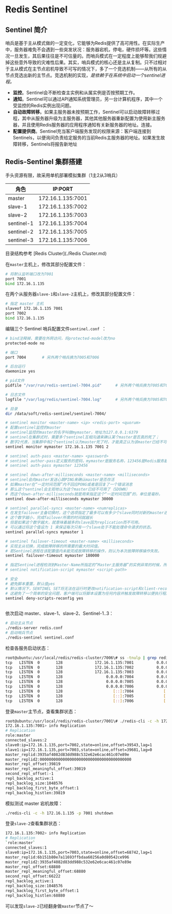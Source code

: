 # Redis Sentinel

## Sentinel 简介

哨兵是基于主从模式做的一定变化，它能够为Redis提供了高可用性。在实际生产中，服务器难免不会遇到一些突发状况：服务器宕机，停电，硬件损坏等。这些情况一旦发生，其后果往往是不可估量的。而哨兵模式在一定程度上能够帮我们规避掉这些意外导致的灾难性后果。其实，哨兵模式的核心还是主从复制。只不过相对于主从模式在主节点宕机导致不可写的情况下，多了一个竞选机制——从所有的从节点竞选出新的主节点。竞选机制的实现，*是依赖于在系统中启动一个sentinel进程。*

- **监控**。Sentinel会不断检查主实例和从属实例是否按预期工作。
- **通知**。Sentinel可以通过API通知系统管理员，另一台计算机程序，其中一个受监控的Redis实例出现问题。
- **自动故障转移**。如果主服务器未按预期工作，Sentinel可以启动故障转移过程，其中从服务器升级为主服务器，其他其他服务器重新配置为使用新主服务器，并且使用Redis服务器的应用程序通知有关新服务器的地址。连接。
- **配置提供商**。Sentinel充当客户端服务发现的权限来源：客户端连接到Sentinels，以便询问负责给定服务的当前Redis主服务器的地址。如果发生故障转移，Sentinels将报告新地址

## Redis-Sentinel 集群搭建

手头资源有限，故采用单机部署模拟集群（1主2从3哨兵）

| 角色       | IP:PORT           |
| ---------- | ----------------- |
| master     | 172.16.1.135:7001 |
| slave-1    | 172.16.1.135:7002 |
| slave-2    | 172.16.1.135:7003 |
| sentinel-1 | 172.16.1.135:7004 |
| sentinel-2 | 172.16.1.135:7005 |
| sentinel-3 | 172.16.1.135:7006 |

目录结构参考 [Redis Cluster](./Redis Cluster.md)

在`master`主机上，修改其部分配置文件：

```bash
# 将默认监听端口改为7001
port 7001
bind 172.16.1.135
```

在两个从服务器`slave-1`和`slave-2`主机上，修改其部分配置文件：

```bash
# 指定 master 主机
slaveof 172.16.1.135 7001
port 7002
bind 172.16.1.135
```

编辑三个 Sentinel 哨兵配置文件`sentinel.conf `：

```bash
# bind注释掉，需要在外网访问，将protected-model改为no
protected-mode no

# 端口
port 7004		# 另外两个哨兵换为7005和7006

# 后台运行
daemonize yes

# pid文件
pidfile "/var/run/redis-sentinel-7004.pid"		# 另外两个哨兵换为7005和7006

# 日志文件
logfile "/var/log/redis/sentinel-7004.log"		# 另外两个哨兵换为7005和7006

# 目录
dir /data/soft/redis-sentinel/sentinel-7004/

# sentinel monitor <master-name> <ip> <redis-port> <quorum>
# 配置sentinel监控的master
# sentinel监控的master的名字叫做mymaster，地址为127.0.0.1:6379
# sentinel在集群式时，需要多个sentinel互相沟通来确认某个master是否真的死了；
# 数字2代表，当集群中有2个sentinel认为master死了时，才能真正认为该master已经不可用了。
sentinel monitor mymaster 172.16.1.135 7001 2

# sentinel auth-pass <master-name> <password>
# sentinel author-pass定义服务的密码，mymaster是服务名称，123456是Redis服务器密码
# sentinel auth-pass mymaster 123456

# sentinel down-after-milliseconds <master-name> <milliseconds>
# sentinel会向master发送心跳PING来确认master是否存活
# 如果master在“一定时间范围”内不回应PONG或者是回复了一个错误消息
# 那么这个sentinel会主观地认为这个master已经不可用了（SDOWN）
# 而这个down-after-milliseconds就是用来指定这个“一定时间范围”的，单位是毫秒。
sentinel down-after-milliseconds mymaster 30000

# sentinel parallel-syncs <master-name> <numreplicas>
# 在发生failover主备切换时，这个选项指定了最多可以有多少个slave同时对新的master进行同步
# 这个数字越小，完成failover所需的时间就越长
# 但是如果这个数字越大，就意味着越多的slave因为replication而不可用。
# 可以通过将这个值设为 1 来保证每次只有一个slave处于不能处理命令请求的状态。
sentinel parallel-syncs mymaster 1

# sentinel failover-timeout <master-name> <milliseconds>
# 实现主从切换，完成故障转移的所需要的最大时间值。
# 若Sentinel进程在该配置值内未能完成故障转移的操作，则认为本次故障转移操作失败。
sentinel failover-timeout mymaster 180000

# 指定Sentinel进程检测到Master-Name所指定的“Master主服务器”的实例异常的时候，所要调用的报警脚本。
# sentinel notification-script mymaster <script-path>

# 安全
# 避免脚本重置，默认值yes
# 默认情况下，SENTINEL SET将无法在运行时更改notification-script和client-reconfig-script。
# 这避免了一个简单的安全问题，客户端可以将脚本设置为任何内容并触发故障转移以便执行程序。
sentinel deny-scripts-reconfig yes
                                                                                          
```

依次启动 master、slave-1、slave-2、Sentinel-1..3：

```bash
# 启动主从节点
./redis-server redis.conf
# 启动哨兵节点
./redis-sentinel sentinel.conf
```

检查各服务启动状态：

```bash
root@ubuntu:/usr/local/redis/redis-cluster/7006\# ss -tnulp | grep redis
tcp   LISTEN  0       128              172.16.1.135:7001          0.0.0.0:*      users:(("redis-server",pid=3474,fd=6))                                         
tcp   LISTEN  0       128              172.16.1.135:7002          0.0.0.0:*      users:(("redis-server",pid=3481,fd=6))                                         
tcp   LISTEN  0       128              172.16.1.135:7003          0.0.0.0:*      users:(("redis-server",pid=3490,fd=6))                                         
tcp   LISTEN  0       128                   0.0.0.0:7004          0.0.0.0:*      users:(("redis-sentinel",pid=3549,fd=7))                                       
tcp   LISTEN  0       128                   0.0.0.0:7005          0.0.0.0:*      users:(("redis-sentinel",pid=3557,fd=7))                                       
tcp   LISTEN  0       128                   0.0.0.0:7006          0.0.0.0:*      users:(("redis-sentinel",pid=3563,fd=7))                                       
tcp   LISTEN  0       128                      [::]:7004             [::]:*      users:(("redis-sentinel",pid=3549,fd=6))                                       
tcp   LISTEN  0       128                      [::]:7005             [::]:*      users:(("redis-sentinel",pid=3557,fd=6))                                       
tcp   LISTEN  0       128                      [::]:7006             [::]:*      users:(("redis-sentinel",pid=3563,fd=6))                                       
```

登录`master`主节点，查看集群状态：

```bash
root@ubuntu:/usr/local/redis/redis-cluster/7001\# ./redis-cli -c -h 172.16.1.135 -p 7001
172.16.1.135:7001> info Replication
# Replication
role:master
connected_slaves:2
slave0:ip=172.16.1.135,port=7002,state=online,offset=39543,lag=1
slave1:ip=172.16.1.135,port=7003,state=online,offset=39681,lag=0
master_replid:3935af4082d83dd988c532e62e6cac461c07e89e
master_replid2:0000000000000000000000000000000000000000
master_repl_offset:39819
master_repl_meaningful_offset:39819
second_repl_offset:-1
repl_backlog_active:1
repl_backlog_size:1048576
repl_backlog_first_byte_offset:1
repl_backlog_histlen:39819
```

模拟测试 master 宕机故障：

```bash
./redis-cli -c -h 172.16.1.135 -p 7001 shutdown
```

登录`slave-2`查看集群状态：

```bash
172.16.1.135:7002> info Replication
# Replication
`role:master`
connected_slaves:1
slave0:ip=172.16.1.135,port=7003,state=online,offset=68742,lag=1
master_replid:6b151b80e7a11693ffbdaa60256a0d80542ce996
master_replid2:3935af4082d83dd988c532e62e6cac461c07e89e
master_repl_offset:68880
master_repl_meaningful_offset:68880
second_repl_offset:66222
repl_backlog_active:1
repl_backlog_size:1048576
repl_backlog_first_byte_offset:1
repl_backlog_histlen:68880
```

可以发现`slave-2`已经翻身做`master`节点了～

